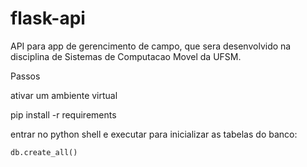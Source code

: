 # flask-api
API para app de gerencimento de campo, que sera desenvolvido na disciplina de Sistemas de Computacao Movel da UFSM.

Passos

ativar um ambiente virtual

pip install -r requirements

entrar no python shell e executar para inicializar as tabelas do banco:

    db.create_all()
